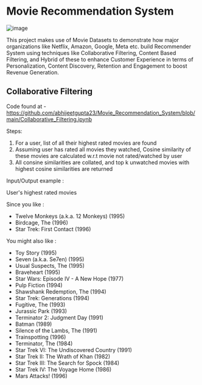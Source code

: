 # Movie Recommendation System

![image](https://github.com/abhijeetgupta23/Movie_Recommendation_System/assets/16919762/5ec1df1b-e7d6-4043-9cf7-4163584efa04)

This project makes use of Movie Datasets to demonstrate how major organizations like Netflix, Amazon, Google, Meta etc. build Recommender System using techniques like Collaborative Filtering, Content Based Filtering, and Hybrid of these to enhance Customer Experience in terms of Personalization, Content Discovery, Retention and Engagement to boost Revenue Generation. 

## Collaborative Filtering

Code found at - https://github.com/abhijeetgupta23/Movie_Recommendation_System/blob/main/Collaborative_Filtering.ipynb 

Steps:

1) For a user, list of all their highest rated movies are found
2) Assuming user has rated all movies they watched, Cosine similarity of these movies are calculated w.r.t movie not rated/watched by user
3) All consine similarities are collated, and top k unwatched movies with highest cosine similarities are returned

Input/Output example :

User's highest rated movies

Since you like :

- Twelve Monkeys (a.k.a. 12 Monkeys) (1995)
- Birdcage, The (1996)
- Star Trek: First Contact (1996)

You might also like :

- Toy Story (1995)
- Seven (a.k.a. Se7en) (1995)
- Usual Suspects, The (1995)
- Braveheart (1995)
- Star Wars: Episode IV - A New Hope (1977)
- Pulp Fiction (1994)
- Shawshank Redemption, The (1994)
- Star Trek: Generations (1994)
- Fugitive, The (1993)
- Jurassic Park (1993)
- Terminator 2: Judgment Day (1991)
- Batman (1989)
- Silence of the Lambs, The (1991)
- Trainspotting (1996)
- Terminator, The (1984)
- Star Trek VI: The Undiscovered Country (1991)
- Star Trek II: The Wrath of Khan (1982)
- Star Trek III: The Search for Spock (1984)
- Star Trek IV: The Voyage Home (1986)
- Mars Attacks! (1996)

